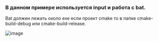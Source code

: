### В данном примере используется input и работа с bat.

Bat должен лежать около exe если проект cmake то в папке cmake-build-debug или cmake-build-release.

![image](https://github.com/user-attachments/assets/edf278e9-3c12-4ffb-a017-e1a18386c36c)
